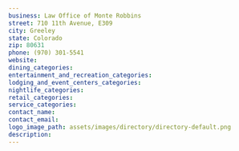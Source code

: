 ```yaml
---
business: Law Office of Monte Robbins
street: 710 11th Avenue, E309
city: Greeley
state: Colorado
zip: 80631
phone: (970) 301-5541
website: 
dining_categories: 
entertainment_and_recreation_categories: 
lodging_and_event_centers_categories: 
nightlife_categories: 
retail_categories: 
service_categories: 
contact_name: 
contact_email: 
logo_image_path: assets/images/directory/directory-default.png
description: 
---
```

